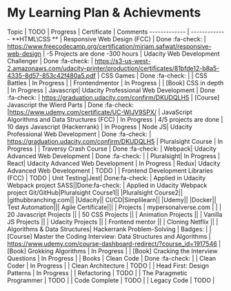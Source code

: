 # My Learning Plan & Achievments

Topic  | TODO | Progress | Certificate | Comments
------------- | -------------
**HTML\CSS ** | Responsive Web Design (FCC) | Done :fa-check: | https://www.freecodecamp.org/certification/miriam.safwat/responsive-web-design | -5 Projects are done -300 hours
| Udacity Web Development Challenger | Done :fa-check:  | https://s3-us-west-2.amazonaws.com/udacity-printer/production/certificates/81bfde12-b8a5-4335-8d57-853c42f480a5.pdf
| CSS Games |  Done :fa-check: |
| CSS Battles | In Progress |
| Frontendmentor | In Progress |
| [Book] CSS in depth | In Progress |
Javascript| Udacity Professional Web Development | Done :fa-check: | https://graduation.udacity.com/confirm/DKUDQLH5
| [Course] Javascript the Wierd Parts | Done :fa-check: |https://www.udemy.com/certificate/UC-WIJV9SPX/
| JavaScript Algorithms and Data Structures (FCC) | In Progress | 4/5 projects are done
| 10 days Javascript (Hackerrank) | In Progress |
Node JS| Udacity Professional Web Development | Done :fa-check: | https://graduation.udacity.com/confirm/DKUDQLH5
| Pluralsight Course | In Progress |
| Traversy Crash Course | Done :fa-check: |
Webpack| Udacity Advanced Web Development | Done :fa-check: |
| Pluralsight| In Progress |
React| Udacity Advanced Web Development | In Progress |
Redux| Udacity Advanced Web Development | TODO |
| Frontend Development Libraries (FCC) | TODO |
Unit Testing|Jest| Done:fa-check: | Applied in Udacity Webpack project
SASS||Done:fa-check: | Applied in Udacity Webpack project
Git/GitHub|Pluralsight Course1||
|Pluralsight Course2||
|githubbranching.com||
|Udacity||
CI/CD|Simplilearn||
|Udemy||
|Docker||
Test Automation|||
Agile Certificate|||
|
Projects | mypersonalverse.com | |
| 20 Javascript Projects ||
| 50 CSS Projects ||
| Animation Projects ||
| Vanilla JS Projects ||
| Udacity Projects ||
| Frontend mentor ||
| Cloning Netflix ||
|
Algorithms & Data Structures| Hackerrank Problem-Solving | Badges: |
| [Course] Master the Coding Interview: Data Structures and Algorithms | https://www.udemy.com/course-dashboard-redirect/?course_id=1917546
| [Book] Grokking Algorithms | In Progress |
| [Book] Cracking the Interview Questions  | In Progress |
|
Books | Clean Code |  Done :fa-check: |
| Clean Coder | In Progress |
| Clean Architecture | TODO |
| Head First: Design Patterns | In Progress |
| Refactoring | TODO |
| The Paragmetic Programmer   | TODO |
| Code Complete  | TODO |
| Legacy Code  | TODO |
